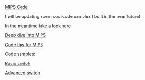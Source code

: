 [MIPS Code](https://github.com/avipars/CS-Resources/tree/main/mips)

I will be updating soem cool code samples I built in the near future!

In the meantime take a look here 

[Deep dive into MIPS](https://tech.aviparshan.com/2022/06/my-dive-into-computer-architecture.html)

[Code tips for MIPS](https://tech.aviparshan.com/2022/07/mips-and-little-endians-tips-and-faq-to.html)

Code samples: 

[Basic switch](https://github.com/avipars/CS-Resources/blob/main/mips/basic_switches.asm)

[Advanced switch](https://github.com/avipars/CS-Resources/blob/main/mips/adv_switches.asm)
